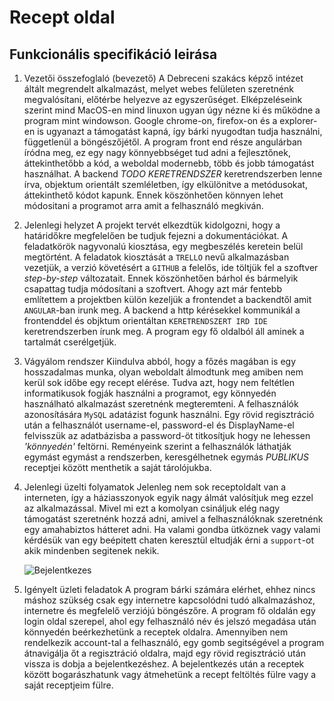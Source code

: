 # Recept oldal

Funkcionális specifikáció leirása
---
1. Vezetői összefoglaló (bevezető)
	A Debreceni szakács képző intézet áltált megrendelt alkalmazást,
    melyet webes felületen szeretnénk megvalósítani, előtérbe helyezve az
    egyszerűséget. Elképzeléseink szerint mind MacOS-en mind linuxon ugyan úgy nézne ki és működne a program mint windowson.
    Google chrome-on, firefox-on és a explorer-en is ugyanazt a
    támogatást kapná, így bárki nyugodtan tudja használni, függetlenül a
    böngészőjétől.
    A program front end része angulárban íródna meg, ez egy nagy
    könnyebbséget tud adni a fejlesztőnek, áttekinthetőbb a kód, a
    weboldal modernebb, több és jobb támogatást használhat.
    A backend *TODO KERETRENDSZER* keretrendszerben lenne írva, objektum orientált szemléletben, így elkülönitve a metódusokat, áttekinthető
    kódot kapunk. Ennek köszönhetően könnyen lehet módositani a programot
    arra amit a felhasználó megkiván.

2. Jelenlegi helyzet
    A projekt tervét elkezdtük kidolgozni, hogy a határidőkre megfelelően
    be tudjuk fejezni a dokumentációkat. A feladatkörök nagyvonalú
    kiosztása, egy megbeszélés keretein belül megtörtént.
    A feladatok kiosztását a `TRELLO` nevű alkalmazásban vezetjük, a
    verzió követésért a `GITHUB` a felelős, ide töltjük fel a szoftver
    _step-by-step_ változatait. Ennek köszönhetően bárhol és bármelyik
    csapattag tudja módosítani a szoftvert.
    Ahogy azt már fentebb említettem a projektben külön kezeljük a
    frontendet a backendtől amit `ANGULAR`-ban irunk meg.
    A backend a http kérésekkel kommunikál a frontenddel és objktum
    orientáltan `KERETRENDSZERT IRD IDE` keretrendszerben írunk meg.
    A program egy fő oldalból áll aminek a tartalmát cserélgetjük.

3. Vágyálom rendszer
    Kiindulva abból, hogy a főzés magában is egy hosszadalmas munka,
    olyan weboldalt álmodtunk meg amiben nem kerül sok időbe egy recept
    elérése.
    Tudva azt, hogy nem feltétlen informatikusok fogják használni a
    programot, egy könnyedén használható alkalmazást szeretnénk
    megteremteni.
    A felhasználók azonosítására `MySQL` adatázist fogunk használni. Egy
    rövid regisztráció után a felhasználót username-el, password-el és
    DisplayName-el felvisszük az adatbázisba a password-öt titkosítjuk
    hogy ne lehessen _'könnyedén'_ feltörni.
    Reményeink szerint a felhasználók láthatják egymást egymást a
    rendszerben, keresgélhetnek egymás *PUBLIKUS* receptjei között
    menthetik a saját tárolójukba.




4. Jelenlegi üzelti folyamatok
    Jelenleg nem sok receptoldalt van a interneten, így a háziasszonyok
    egyik nagy álmát valósítjuk meg ezzel az alkalmazással.
    Mivel mi ezt a komolyan csináljuk elég nagy támogatást szeretnénk
    hozzá adni, amivel a felhasználóknak szeretnénk egy amahabiztos
    hátteret adni. Ha valami gondba ütköznek vagy valami kérdésük van egy
    beépitett chaten keresztül eltudják érni a `support`-ot akik
    mindenben segitenek nekik.
	
	![Bejelentkezes](https://github.com/Vamosz/UNIDEB_2019_1_1_A-Csoda-Csapat/tree/master/Dokumentaciok/Folyamat_abrak/bejelentkezes.png)



5. Igényelt üzleti feladatok 
    A program bárki számára elérhet, ehhez nincs máshoz szükség csak egy
    internetre kapcsolódni tudó alkalmazáshoz, internetre és megfelelő
    verziójú böngészőre.
    A program fő oldalán egy login oldal szerepel, ahol egy felhasználó
    név és jelszó megadása után könnyedén beérkezhetünk a receptek oldalra.
    Amennyiben nem rendelkezik account-tal a felhasználó, egy gomb
    segitségével a program átnavigálja őt a regisztráció oldalra, majd
    egy rövid regisztráció után vissza is dobja a bejelentkezéshez.
    A bejelentkezés után a receptek között bogarászhatunk vagy átmehetünk a recept feltöltés fülre vagy a saját receptjeim fülre.
